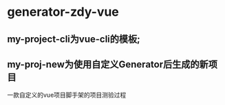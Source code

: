 # generator-zdy-vue

## my-project-cli为vue-cli的模板;

## my-proj-new为使用自定义Generator后生成的新项目


一款自定义的vue项目脚手架的项目测验过程
